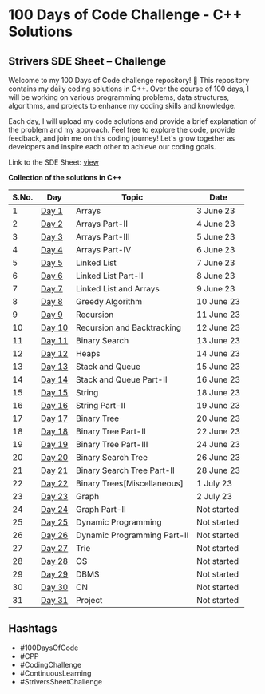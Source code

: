 # 100 Days of Code Challenge - C++ Solutions

## Strivers SDE Sheet – Challenge

Welcome to my 100 Days of Code challenge repository! 🚀 This repository contains my daily coding solutions in C++. Over the course of 100 days, I will be working on various programming problems, data structures, algorithms, and projects to enhance my coding skills and knowledge.

Each day, I will upload my code solutions and provide a brief explanation of the problem and my approach. Feel free to explore the code, provide feedback, and join me on this coding journey! Let's grow together as developers and inspire each other to achieve our coding goals.

Link to the SDE Sheet: [view](https://docs.google.com/document/d/1SM92efk8oDl8nyVw8NHPnbGexTS9W-1gmTEYfEurLWQ/edit)

**Collection of the solutions in C++**

S.No. | Day | Topic | Date |
------|---------------|-------|------|
1 | [Day 1](https://github.com/pahadiaarun/100DaysOfCodeChallenge/tree/main/Day%201/Arrays) | Arrays | 3 June 23 |
2 | [Day 2](https://github.com/pahadiaarun/100DaysOfCodeChallenge/tree/main/Day%202/Arrays%20Part-II) | Arrays Part-II | 4 June 23 |
3 | [Day 3](https://github.com/pahadiaarun/100DaysOfCodeChallenge/tree/main/Day%203/Arrays%20Part-III) | Arrays Part-III | 5 June 23 |
4 | [Day 4](https://github.com/pahadiaarun/100DaysOfCodeChallenge/tree/main/Day%204/Arrays%20Part-IV) | Arrays Part-IV | 6 June 23 |
5 | [Day 5](https://github.com/pahadiaarun/100DaysOfCodeChallenge/tree/main/Day%205%20/Linked%20List) | Linked List | 7 June 23 |
6 | [Day 6](https://github.com/pahadiaarun/100DaysOfCodeChallenge/tree/main/Day%206%20/%20Linked%20List%20Part-II) | Linked List Part-II | 8 June 23 |
7 | [Day 7](https://github.com/pahadiaarun/100DaysOfCodeChallenge/tree/0e8b32e829fd735f68da9cee656dbc61d153c78d/Day%207%20/%20Linked%20List%20and%20Arrays) | Linked List and Arrays | 9 June 23 |
8 | [Day 8](https://github.com/pahadiaarun/100DaysOfCodeChallenge/tree/0e8b32e829fd735f68da9cee656dbc61d153c78d/Day%208%20/%20Greedy%20Algorithm) | Greedy Algorithm | 10 June 23 |
9 | [Day 9](https://github.com/pahadiaarun/100DaysOfCodeChallenge/tree/0e8b32e829fd735f68da9cee656dbc61d153c78d/Day%209/Recursion) | Recursion | 11 June 23 |
10 | [Day 10](https://github.com/pahadiaarun/100DaysOfCodeChallenge/tree/0e8b32e829fd735f68da9cee656dbc61d153c78d/Day10/Recursion%20and%20Backtracking) | Recursion and Backtracking | 12 June 23 |
11 | [Day 11](https://github.com/pahadiaarun/100DaysOfCodeChallenge/tree/0e8b32e829fd735f68da9cee656dbc61d153c78d/Day11/Binary%20Search) | Binary Search | 13 June 23 |
12 | [Day 12](https://github.com/pahadiaarun/100DaysOfCodeChallenge/tree/0e8b32e829fd735f68da9cee656dbc61d153c78d/Day12/Heaps) | Heaps | 14 June 23 |
13 | [Day 13](https://github.com/pahadiaarun/100DaysOfCodeChallenge/tree/0e8b32e829fd735f68da9cee656dbc61d153c78d/Day13) | Stack and Queue | 15 June 23 |
14 | [Day 14](https://github.com/pahadiaarun/100DaysOfCodeChallenge/tree/0e8b32e829fd735f68da9cee656dbc61d153c78d/Day14) | Stack and Queue Part-II | 16 June 23 |
15 | [Day 15](https://github.com/pahadiaarun/100DaysOfCodeChallenge/tree/0e8b32e829fd735f68da9cee656dbc61d153c78d/Day15) | String | 18 June 23 |
16 | [Day 16](https://github.com/pahadiaarun/100DaysOfCodeChallenge/tree/main/Day16/String%20Part-II) | String Part-II | 19 June 23 |
17 | [Day 17](https://github.com/pahadiaarun/100DaysOfCodeChallenge/tree/main/Day17) | Binary Tree | 20 June 23 |
18 | [Day 18](https://github.com/pahadiaarun/100DaysOfCodeChallenge/tree/main/Day18) | Binary Tree Part-II | 22 June 23 |
19 | [Day 19](https://github.com/pahadiaarun/100DaysOfCodeChallenge/tree/main/Day19) | Binary Tree Part-III | 24 June 23 |
20 | [Day 20](https://github.com/pahadiaarun/100DaysOfCodeChallenge/tree/main/Day20) | Binary Search Tree | 26 June 23 |
21 | [Day 21](https://github.com/pahadiaarun/100DaysOfCodeChallenge/tree/main/Day21) | Binary Search Tree Part-II | 28 June 23 |
22 | [Day 22](https://github.com/pahadiaarun/100DaysOfCodeChallenge/tree/main/Day22) | Binary Trees[Miscellaneous] | 1 July 23 |
23 | [Day 23]() | Graph | 2 July 23 |
24 | [Day 24]() | Graph Part-II | Not started |
25 | [Day 25]() | Dynamic Programming | Not started |
26 | [Day 26]() | Dynamic Programming Part-II | Not started |
27 | [Day 27]() | Trie | Not started |
28 | [Day 28]() | OS | Not started |
29 | [Day 29]() | DBMS | Not started |
30 | [Day 30]() | CN | Not started |
31 | [Day 31]() | Project | Not started |


## Hashtags
- #100DaysOfCode
- #CPP
- #CodingChallenge
- #ContinuousLearning
- #StriversSheetChallenge
